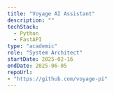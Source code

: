 ```yaml
---
title: "Voyage AI Assistant"
description: ""
techStack:
  - Python
  - FastAPI
type: "academic"
role: "System Architect"
startDate: 2025-02-16
endDate: 2025-06-05
repoUrl: 
- "https://github.com/voyage-pi"
---
```


